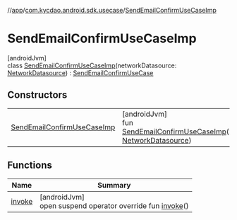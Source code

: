 //[app](../../../index.md)/[com.kycdao.android.sdk.usecase](../index.md)/[SendEmailConfirmUseCaseImp](index.md)

# SendEmailConfirmUseCaseImp

[androidJvm]\
class [SendEmailConfirmUseCaseImp](index.md)(networkDatasource: [NetworkDatasource](../../com.kycdao.android.sdk.network/-network-datasource/index.md)) : [SendEmailConfirmUseCase](../-send-email-confirm-use-case/index.md)

## Constructors

| | |
|---|---|
| [SendEmailConfirmUseCaseImp](-send-email-confirm-use-case-imp.md) | [androidJvm]<br>fun [SendEmailConfirmUseCaseImp](-send-email-confirm-use-case-imp.md)(networkDatasource: [NetworkDatasource](../../com.kycdao.android.sdk.network/-network-datasource/index.md)) |

## Functions

| Name | Summary |
|---|---|
| [invoke](invoke.md) | [androidJvm]<br>open suspend operator override fun [invoke](invoke.md)() |
